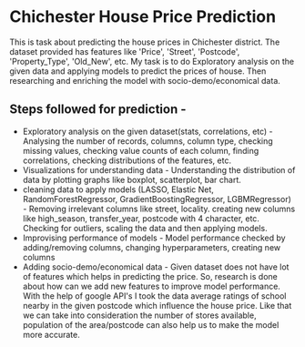 # Chichester House Price Prediction
This is task about predicting the house prices in Chichester district. The dataset provided has features like 'Price', 'Street', 'Postcode',
'Property_Type', 'Old_New', etc. My task is to do Exploratory analysis on the given data and applying models to predict the prices of house. Then researching and enriching
the model with socio-demo/economical data.

## Steps followed for prediction -
* Exploratory analysis on the given dataset(stats, correlations, etc) - 
Analysing the number of records, columns, column type, checking missing values, checking value counts of each column, finding correlations, 
checking distributions of the features, etc.
* Visualizations for understanding data - 
Understanding the distribution of data by plotting graphs like boxplot, scatterplot, bar chart. 
* cleaning data to apply models (LASSO, Elastic Net, RandomForestRegressor, GradientBoostingRegressor, LGBMRegressor) - 
Removing irrelevant columns like street, locality. creating new columns like high_season, transfer_year, postcode with 4 character, etc. Checking for outliers, scaling the data and then applying models.
* Improvising performance of models - 
Model performance checked by adding/removing columns, changing hyperparameters, creating new columns
* Adding socio-demo/economical data - 
Given dataset does not have lot of features which helps in predicting the price. So, research is done about how can we add new features to improve model performance. With the help of google API's I took the data average ratings of school nearby in the given postcode which influence the house price. Like that we can take into consideration the number of stores available, population of the area/postcode can also help us to make the model more accurate.
